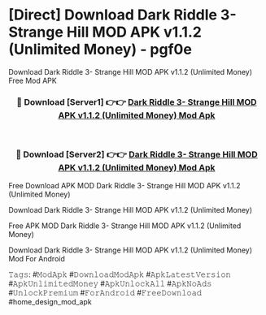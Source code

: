 # [Direct] Download Dark Riddle 3- Strange Hill MOD APK v1.1.2 (Unlimited Money) - pgf0e
Download Dark Riddle 3- Strange Hill MOD APK v1.1.2 (Unlimited Money) Free Mod APK

<div align="center">
<h3>🔴 Download [Server1] 👉👉 <a href="https://apk-comot.site?title=Dark_Riddle_3-_Strange_Hill_MOD_APK_v1.1.2_(Unlimited_Money)">Dark Riddle 3- Strange Hill MOD APK v1.1.2 (Unlimited Money) Mod Apk</a></h3><br>

<h3>🔴 Download [Server2] 👉👉 <a href="https://apk-comot.site?title=Dark_Riddle_3-_Strange_Hill_MOD_APK_v1.1.2_(Unlimited_Money)">Dark Riddle 3- Strange Hill MOD APK v1.1.2 (Unlimited Money) Mod Apk</a></h3>
</div>


Free Download APK MOD Dark Riddle 3- Strange Hill MOD APK v1.1.2 (Unlimited Money)

Download Dark Riddle 3- Strange Hill MOD APK v1.1.2 (Unlimited Money) 

Free APK MOD Dark Riddle 3- Strange Hill MOD APK v1.1.2 (Unlimited Money) 

Download Dark Riddle 3- Strange Hill MOD APK v1.1.2 (Unlimited Money) Mod For Android

𝚃𝚊𝚐𝚜: #𝙼𝚘𝚍𝙰𝚙𝚔 #𝙳𝚘𝚠𝚗𝚕𝚘𝚊𝚍𝙼𝚘𝚍𝙰𝚙𝚔 #𝙰𝚙𝚔𝙻𝚊𝚝𝚎𝚜𝚝𝚅𝚎𝚛𝚜𝚒𝚘𝚗 #𝙰𝚙𝚔𝚄𝚗𝚕𝚒𝚖𝚒𝚝𝚎𝚍𝙼𝚘𝚗𝚎𝚢 #𝙰𝚙𝚔𝚄𝚗𝚕𝚘𝚌𝚔𝙰𝚕𝚕 #𝙰𝚙𝚔𝙽𝚘𝙰𝚍𝚜 #𝚄𝚗𝚕𝚘𝚌𝚔𝙿𝚛𝚎𝚖𝚒𝚞𝚖 #𝙵𝚘𝚛𝙰𝚗𝚍𝚛𝚘𝚒𝚍 #𝙵𝚛𝚎𝚎𝙳𝚘𝚠𝚗𝚕𝚘𝚊𝚍 #home_design_mod_apk